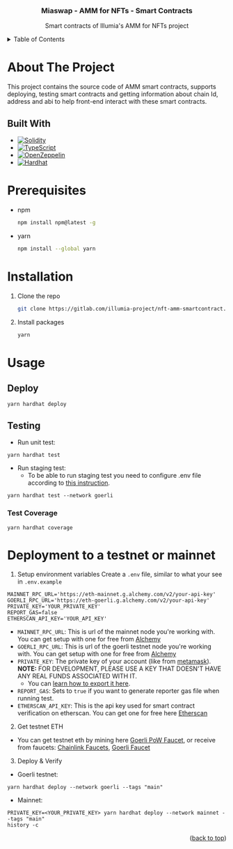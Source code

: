 <a name="readme-top"></a>

<!-- PROJECT NAME -->
<br />
<div align="center">
  <h3 align="center">Miaswap - AMM for NFTs - Smart Contracts</h3>

  <p align="center">
    Smart contracts of Illumia's AMM for NFTs project
</div>

<!-- TABLE OF CONTENTS -->
<details>
  <summary>Table of Contents</summary>
  <ol>
    <li>
      <a href="#about-the-project">About The Project</a>
      <ul>
        <li><a href="#built-with">Built With</a></li>
      </ul>
    </li>
    <li><a href="#prerequisites">Prerequisites</a></li>
    <li><a href="#installation">Installation</a></li>
    <li>
      <a href="#usage">Usage</a>
      <ul>
        <li><a href="#deploy">Deploy</a></li>
        <li>
          <a href="#testing">Testing</a>
          <ul><li><a href="#test-coverage">Test Coverage</a></li></ul>
        </li>
      </ul>
    </li>
    <li><a href="#deployment-to-a-testnet-or-mainnet">Deployment to a testnet or mainnet</a></li>
    <li><a href="#linting">Linting</a></li>
  </ol>
</details>

<!-- ABOUT THE PROJECT -->

# About The Project

This project contains the source code of AMM smart contracts, supports deploying, testing smart contracts and getting information about chain Id, address and abi to help front-end interact with these smart contracts.

## Built With

-   [![Solidity][solidity]][solidity-url]
-   [![TypeScript][typescript]][typescript-url]
-   [![OpenZeppelin][openzeppelin]][openzeppelin-url]
-   [![Hardhat][hardhat]][hardhat-url]

# Prerequisites

-   npm
    ```sh
    npm install npm@latest -g
    ```
-   yarn
    ```sh
    npm install --global yarn
    ```

# Installation

1. Clone the repo
    ```sh
    git clone https://gitlab.com/illumia-project/nft-amm-smartcontract.git
    ```
2. Install packages
    ```sh
    yarn
    ```

# Usage

## Deploy

```
yarn hardhat deploy
```

## Testing

-   Run unit test:

```
yarn hardhat test
```

-   Run staging test:
    -   To be able to run staging test you need to configure .env file according to <a href="#setup-environment-variables">this instruction</a>.

```
yarn hardhat test --network goerli
```

### Test Coverage

```
yarn hardhat coverage
```

# Deployment to a testnet or mainnet

1. Setup environment variables
   <a name="setup-environment-variables"></a>
   Create a `.env` file, similar to what your see in `.env.example`

```
MAINNET_RPC_URL='https://eth-mainnet.g.alchemy.com/v2/your-api-key'
GOERLI_RPC_URL='https://eth-goerli.g.alchemy.com/v2/your-api-key'
PRIVATE_KEY='YOUR_PRIVATE_KEY'
REPORT_GAS=false
ETHERSCAN_API_KEY='YOUR_API_KEY'
```

-   `MAINNET_RPC_URL`: This is url of the mainnet node you're working with. You can get setup with one for free from [Alchemy](https://alchemy.com/?a=673c802981)
-   `GOERLI_RPC_URL`: This is url of the goerli testnet node you're working with. You can get setup with one for free from [Alchemy](https://alchemy.com/?a=673c802981)
-   `PRIVATE_KEY`: The private key of your account (like from [metamask](https://metamask.io/)). **NOTE:** FOR DEVELOPMENT, PLEASE USE A KEY THAT DOESN'T HAVE ANY REAL FUNDS ASSOCIATED WITH IT.
    -   You can [learn how to export it here](https://metamask.zendesk.com/hc/en-us/articles/360015289632-How-to-Export-an-Account-Private-Key).
-   `REPORT_GAS`: Sets to `true` if you want to generate reporter gas file when running test.
-   `ETHERSCAN_API_KEY`: This is the api key used for smart contract verification on etherscan. You can get one for free here [Etherscan](https://etherscan.io/)

2. Get testnet ETH

-   You can get testnet eth by mining here [Goerli PoW Faucet](https://goerli-faucet.pk910.de/), or receive from faucets: [Chainlink Faucets](https://faucets.chain.link/), [Goerli Faucet](https://goerlifaucet.com/)

3. Deploy & Verify

-   Goerli testnet:

```
yarn hardhat deploy --network goerli --tags "main"
```

-   Mainnet:

```
PRIVATE_KEY=<YOUR_PRIVATE_KEY> yarn hardhat deploy --network mainnet --tags "main"
history -c
```

<p align="right">(<a href="#readme-top">back to top</a>)</p>

<!-- MARKDOWN LINKS & IMAGES -->
<!-- https://www.markdownguide.org/basic-syntax/#reference-style-links -->

[solidity]: https://img.shields.io/badge/Solidity-e6e6e6?style=for-the-badge&logo=solidity&logoColor=black
[solidity-url]: https://docs.soliditylang.org/en/v0.8.17/
[typescript]: https://img.shields.io/badge/TypeScript-007ACC?style=for-the-badge&logo=typescript&logoColor=white
[typescript-url]: https://www.typescriptlang.org/
[openzeppelin]: https://img.shields.io/badge/OpenZeppelin-4E5EE4?logo=OpenZeppelin&logoColor=fff&style=for-the-badge
[openzeppelin-url]: https://docs.openzeppelin.com/
[hardhat]: https://hardhat.org/_next/static/media/hardhat-logo.5c5f687b.svg
[hardhat-url]: https://hardhat.org/
